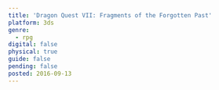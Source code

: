 ```yaml
---
title: 'Dragon Quest VII: Fragments of the Forgotten Past'
platform: 3ds
genre:
  - rpg
digital: false
physical: true
guide: false
pending: false
posted: 2016-09-13
---
```

